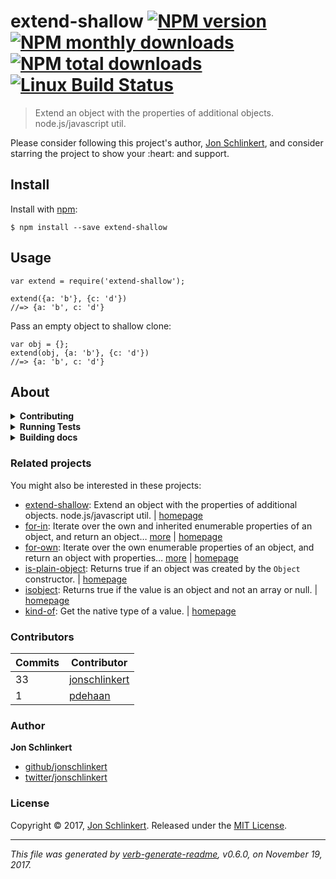<h1 id="extend-shallow-%21npm-version-%21npm-monthly-downloads-%21npm-total-downloads-%21linux-build-status">extend-shallow <a href="https://www.npmjs.com/package/extend-shallow"><img src="https://img.shields.io/npm/v/extend-shallow.svg?style=flat" alt="NPM version" /></a> <a href="https://npmjs.org/package/extend-shallow"><img src="https://img.shields.io/npm/dm/extend-shallow.svg?style=flat" alt="NPM monthly downloads" /></a> <a href="https://npmjs.org/package/extend-shallow"><img src="https://img.shields.io/npm/dt/extend-shallow.svg?style=flat" alt="NPM total downloads" /></a> <a href="https://travis-ci.org/jonschlinkert/extend-shallow"><img src="https://img.shields.io/travis/jonschlinkert/extend-shallow.svg?style=flat&amp;label=Travis" alt="Linux Build Status" /></a></h1>

<blockquote>
  <p>Extend an object with the properties of additional objects. node.js/javascript util.</p>
</blockquote>

<p>Please consider following this project's author, <a href="https://github.com/jonschlinkert">Jon Schlinkert</a>, and consider starring the project to show your :heart: and support.</p>

<h2 id="install">Install</h2>

<p>Install with <a href="https://www.npmjs.com/">npm</a>:</p>

<pre><code class="sh">$ npm install --save extend-shallow
</code></pre>

<h2 id="usage">Usage</h2>

<pre><code class="js">var extend = require('extend-shallow');

extend({a: 'b'}, {c: 'd'})
//=&gt; {a: 'b', c: 'd'}
</code></pre>

<p>Pass an empty object to shallow clone:</p>

<pre><code class="js">var obj = {};
extend(obj, {a: 'b'}, {c: 'd'})
//=&gt; {a: 'b', c: 'd'}
</code></pre>

<h2 id="about">About</h2>

<details>
<summary><strong>Contributing</strong></summary>

Pull requests and stars are always welcome. For bugs and feature requests, [please create an issue](../../issues/new).

</details>

<details>
<summary><strong>Running Tests</strong></summary>

Running and reviewing unit tests is a great way to get familiarized with a library and its API. You can install dependencies and run tests with the following command:

```sh
$ npm install && npm test
```

</details>

<details>
<summary><strong>Building docs</strong></summary>

_(This project's readme.md is generated by [verb](https://github.com/verbose/verb-generate-readme), please don't edit the readme directly. Any changes to the readme must be made in the [.verb.md](.verb.md) readme template.)_

To generate the readme, run the following command:

```sh
$ npm install -g verbose/verb#dev verb-generate-readme && verb
```

</details>

<h3 id="related-projects">Related projects</h3>

<p>You might also be interested in these projects:</p>

<ul>
<li><a href="https://www.npmjs.com/package/extend-shallow">extend-shallow</a>: Extend an object with the properties of additional objects. node.js/javascript util. | <a href="https://github.com/jonschlinkert/extend-shallow" title="Extend an object with the properties of additional objects. node.js/javascript util.">homepage</a></li>
<li><a href="https://www.npmjs.com/package/for-in">for-in</a>: Iterate over the own and inherited enumerable properties of an object, and return an object… <a href="https://github.com/jonschlinkert/for-in">more</a> | <a href="https://github.com/jonschlinkert/for-in" title="Iterate over the own and inherited enumerable properties of an object, and return an object with properties that evaluate to true from the callback. Exit early by returning <code>false</code>. JavaScript/Node.js">homepage</a></li>
<li><a href="https://www.npmjs.com/package/for-own">for-own</a>: Iterate over the own enumerable properties of an object, and return an object with properties… <a href="https://github.com/jonschlinkert/for-own">more</a> | <a href="https://github.com/jonschlinkert/for-own" title="Iterate over the own enumerable properties of an object, and return an object with properties that evaluate to true from the callback. Exit early by returning <code>false</code>. JavaScript/Node.js.">homepage</a></li>
<li><a href="https://www.npmjs.com/package/is-plain-object">is-plain-object</a>: Returns true if an object was created by the <code>Object</code> constructor. | <a href="https://github.com/jonschlinkert/is-plain-object" title="Returns true if an object was created by the <code>Object</code> constructor.">homepage</a></li>
<li><a href="https://www.npmjs.com/package/isobject">isobject</a>: Returns true if the value is an object and not an array or null. | <a href="https://github.com/jonschlinkert/isobject" title="Returns true if the value is an object and not an array or null.">homepage</a></li>
<li><a href="https://www.npmjs.com/package/kind-of">kind-of</a>: Get the native type of a value. | <a href="https://github.com/jonschlinkert/kind-of" title="Get the native type of a value.">homepage</a></li>
</ul>

<h3 id="contributors">Contributors</h3>

<table>
<thead>
<tr>
  <th><strong>Commits</strong></th>
  <th><strong>Contributor</strong></th>
</tr>
</thead>
<tbody>
<tr>
  <td>33</td>
  <td><a href="https://github.com/jonschlinkert">jonschlinkert</a></td>
</tr>
<tr>
  <td>1</td>
  <td><a href="https://github.com/pdehaan">pdehaan</a></td>
</tr>
</tbody>
</table>

<h3 id="author">Author</h3>

<p><strong>Jon Schlinkert</strong></p>

<ul>
<li><a href="https://github.com/jonschlinkert">github/jonschlinkert</a></li>
<li><a href="https://twitter.com/jonschlinkert">twitter/jonschlinkert</a></li>
</ul>

<h3 id="license">License</h3>

<p>Copyright © 2017, <a href="https://github.com/jonschlinkert">Jon Schlinkert</a>.
Released under the <a href="LICENSE">MIT License</a>.</p>

<hr />

<p><em>This file was generated by <a href="https://github.com/verbose/verb-generate-readme">verb-generate-readme</a>, v0.6.0, on November 19, 2017.</em></p>
